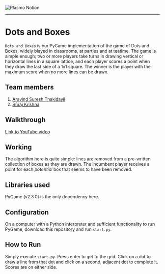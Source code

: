 ![Plasmo Notion](https://user-images.githubusercontent.com/64391274/219694678-8f1a2829-b0b2-41de-9152-4c4a4e43c2d5.png)

<hr/> 

# Dots and Boxes
`Dots and Boxes` is our PyGame implementation of the game of Dots and Boxes,
widely blayed in classrooms, at parties and at teatime. The game is simple enough;
two or more players take turns in drawing vertical or horizontal lines in a
square lattice, and each player scores a point when they draw the last side of
a 1x1 square. The winner is the player with the maximum score when no more lines
can be drawn.
## Team members
1. [Aravind Suresh Thakidayil](https://github.com/AravindSureshThakidayil)
2. [Sūraj Krishna](https://github.com/IAMSUPERBOY)
## Walkthrough
[Link to YouTube video](https://youtu.be/6TOvCHuVRLA)
## Working
The algorithm here is quite simple: lines are removed from a pre-written collection
of boxes as they are drawn. The incumbent player receives
a point for each _potential_ box that seems to have been removed.
## Libraries used
PyGame (v2.3.0) is the only dependency here.
## Configuration
On a computer with a Python interpreter and sufficient functionality to run PyGame,
download this repository and run `start.py`.
## How to Run
Simply execute `start.py`. Press enter to get to the grid. Click on a dot to draw a line from that dot
and click on a second, adjacent dot to complete it. Scores are on either side.
